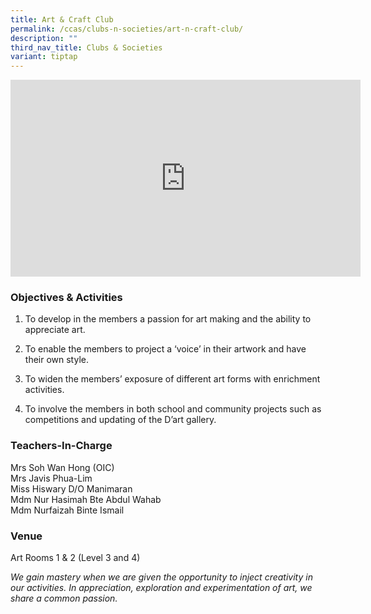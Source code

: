 ```yaml
---
title: Art & Craft Club
permalink: /ccas/clubs-n-societies/art-n-craft-club/
description: ""
third_nav_title: Clubs & Societies
variant: tiptap
---
```

<div class="iframe-wrapper">
<iframe height="315" width="560" allowfullscreen="true" frameborder="0" src="https://www.youtube.com/embed/3eD9tn0n2Y8?si=U6LH1oXkdi-lv08M"></iframe>
</div>
<h3>Objectives &amp; Activities</h3>
<ol data-tight="true" class="tight">
<li>
<p>To develop in the members a passion for art making and the ability to
appreciate art.</p>
</li>
<li>
<p>To enable the members to project a ‘voice’ in their artwork and have their
own style.</p>
</li>
<li>
<p>To widen the members’ exposure of different art forms with enrichment
activities.</p>
</li>
<li>
<p>To involve the members in both school and community projects such as competitions
and updating of the D’art gallery.</p>
</li>
</ol>
<h3>Teachers-In-Charge</h3>
<p>Mrs Soh Wan Hong (OIC)
<br>Mrs Javis Phua-Lim
<br>Miss Hiswary D/O Manimaran
<br>Mdm Nur Hasimah Bte Abdul Wahab
<br>Mdm Nurfaizah Binte Ismail</p>
<h3>Venue</h3>
<p>Art Rooms 1 &amp; 2 (Level 3 and 4)</p>
<p><em>We gain mastery when we are given the opportunity to inject creativity in our activities. In appreciation, exploration and experimentation of art, we share a common passion.</em>
</p>